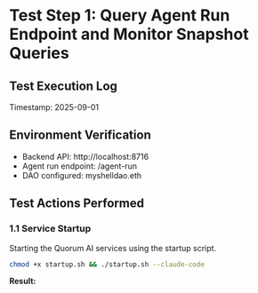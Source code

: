 # Test Step 1: Query Agent Run Endpoint and Monitor Snapshot Queries

## Test Execution Log
Timestamp: 2025-09-01 

## Environment Verification
- Backend API: http://localhost:8716
- Agent run endpoint: /agent-run
- DAO configured: myshelldao.eth

## Test Actions Performed

### 1.1 Service Startup
Starting the Quorum AI services using the startup script.

```bash
chmod +x startup.sh && ./startup.sh --claude-code
```

**Result:**